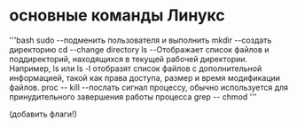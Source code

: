 # основные команды Линукс
'''bash
sudo --подменить пользователя и выполнить
mkdir --создать директорию
cd --change directory
ls --Отображает список файлов и поддиректорий, находящихся в текущей рабочей директории. 
Например, ls или ls -l отобразят список файлов с дополнительной информацией, такой как права доступа, размер и время модификации файлов.
proc --
kill --послать сигнал процессу, обычно используется для принудительного завершения работы процесса
grep --
chmod
'''

(добавить флаги!)